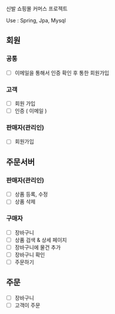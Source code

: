 
신발 쇼핑몰 커머스 프로젝트 

Use : Spring, Jpa, Mysql 
 
## 회원
### 공통 
- [ ] 이메일을 통해서 인증 확인 후 통한 회원가입

### 고객 
- [ ] 회원 가입 
- [ ] 인증 ( 이메일 )

### 판매자(관리인)
- [ ] 회원가입

## 주문서버

### 판매자(관리인)
- [ ] 상품 등록, 수정 
- [ ] 상품 삭제 

### 구매자 
- [ ] 장바구니
- [ ] 상품 검색 & 상세 페이지 
- [ ] 장바구니에 물건 추가 
- [ ] 장바구니 확인 
- [ ] 주문하기 

## 주문
- [ ] 장바구니 
- [ ] 고객이 주문 

